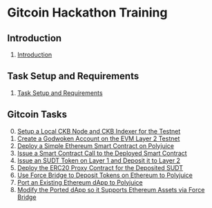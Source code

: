 # Gitcoin Hackathon Training

## Introduction

1. [Introduction](src/introduction/introduction.md)

## Task Setup and Requirements

1. [Task Setup and Requirements](src/task-setup-and-requirements/task-setup-and-requirements.md)

## Gitcoin Tasks

0. [Setup a Local CKB Node and CKB Indexer for the Testnet](src/tasks/0.setup.node.and.indexer.md)
1. [Create a Godwoken Account on the EVM Layer 2 Testnet](src/tasks/1.create.godwoken.account.md)
2. [Deploy a Simple Ethereum Smart Contract on Polyjuice](src/tasks/2.deploy.eth.contract.md)
3. [Issue a Smart Contract Call to the Deployed Smart Contract](src/tasks/3.issue.contract.call.md)
4. [Issue an SUDT Token on Layer 1 and Deposit it to Layer 2](src/tasks/4.issue.sudt.deposit.md)
5. [Deploy the ERC20 Proxy Contract for the Deposited SUDT](src/tasks/5.deploy.erc20.proxy.contract.md)
6. [Use Force Bridge to Deposit Tokens on Ethereum to Polyjuice](src/tasks/6.use.force.bridge.to.deposit.md)
7. [Port an Existing Ethereum dApp to Polyjuice](src/tasks/7.port.eth.dapp.md)
8. [Modify the Ported dApp so it Supports Ethereum Assets via Force Bridge](src/tasks/8.modify.dapp.support.force.bridge.md)

<!--

## Component Tutorials

1. [Setup a Nervos CKB Layer 1 Account with CKBytes](src/component-tutorials/1.setup.account.in.ckb.cli.md)
2. [Mint SUDT Using Command-Line Tool](src/component-tutorials/2.issue.sudt.cli.md)
3. [Setup and use `account-cli` tool](src/component-tutorials/3.setup.and.use.account.cli.md)
4. [Create a Godwoken Account by Making a Layer 2 Deposit](src/component-tutorials/4.layer2.deposit.md)
5. [Extracting a Private Key from MetaMask Wallet](src/component-tutorials/5.extract.ethereum.private.key.md)
6. [Setup and sync CKB testnet node, indexer and install `ckb-cli`](src/component-tutorials/6.setup.testnet.node.md)
7. [Receive an SUDT in Neuron wallet](src/component-tutorials/7.receive.sudt.in.neuron.md)

## Conceptual Explainers

- Wallets
	1. [MetaMask](src/conceptual-explainers/wallets.md#metamask)
	2. [Neuron Wallet](src/conceptual-explainers/wallets.md#neuron-wallet)
	2. [Portal Wallet](src/conceptual-explainers/wallets.md#portal-wallet)
- Tooling
	1. [CKB Node](src/conceptual-explainers/tooling.md#ckb-node)
	2. [CKB Indexer](src/conceptual-explainers/tooling.md#ckb-indexer)
	3. [CKB-CLI](src/conceptual-explainers/tooling.md#ckb-cli)
	4. [Tippy](src/conceptual-explainers/tooling.md#tippy)
	5. [CKB.tools](src/conceptual-explainers/tooling.md#ckbtools)
	6. [SUDT-CLI](src/conceptual-explainers/tooling.md#sudt-cli)
- Frameworks
	1. [Godwoken](src/conceptual-explainers/frameworks.md#godwoken)
	2. [Godwoken Kicker](src/conceptual-explainers/frameworks.md#godwoken-kicker)
	3. [Polyjuice](src/conceptual-explainers/frameworks.md#polyjuice)
- Infrastructure
	1. [Force Bridge](src/conceptual-explainers/infrastructure.md#force-bridge)
	2. [Nervos Explorer](src/conceptual-explainers/infrastructure.md#nervos-explorer)
	3. [Nervos Faucet](src/conceptual-explainers/infrastructure.md#nervos-faucet)
- Standards
	1. [SUDT](src/conceptual-explainers/standards.md#sudt)
	2. [ERC20](src/conceptual-explainers/standards.md#erc20)
	3. [ERC20 Proxy Contract](src/conceptual-explainers/standards.md#erc20-proxy-contract)
- Structure
	1. [Mainnet/Testnet/Devnet](src/conceptual-explainers/structure.md#mainnet--testnet--devnet)
	2. [Layer 1/Layer 2](src/conceptual-explainers/structure.md#layer-1--layer-2)
	3. [Common User Action Flow](src/conceptual-explainers/structure.md#common-user-action-flow)

-->